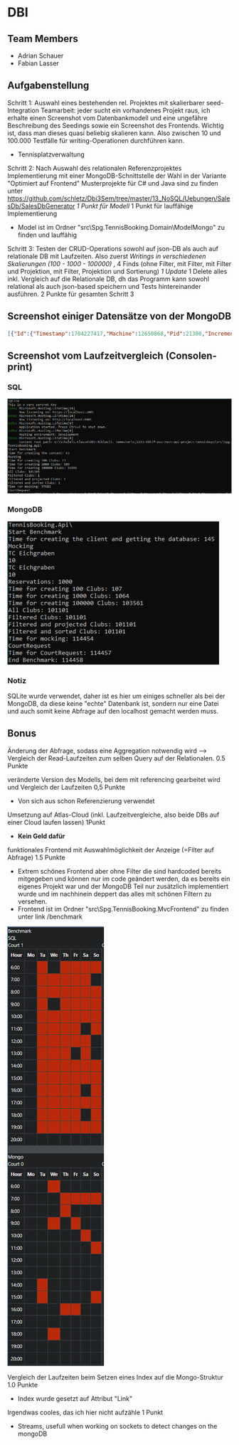 # DBI

## Team Members

- Adrian Schauer
- Fabian Lasser

## Aufgabenstellung

Schritt 1:
Auswahl eines bestehenden rel. Projektes mit skalierbarer seed-Integration Teamarbeit: jeder sucht ein vorhandenes Projekt raus, ich erhalte einen Screenshot vom Datenbankmodell und eine ungefähre Beschreibung des Seedings sowie ein Screenshot des Frontends. Wichtig ist, dass man dieses quasi beliebig skalieren kann. Also zwischen 10 und 100.000 Testfälle für writing-Operationen durchführen kann.

- Tennisplatzverwaltung

Schritt 2:
Nach Auswahl des relationalen Referenzprojektes Implementierung mit einer MongoDB-Schnittstelle der Wahl in der Variante "Optimiert auf Frontend" Musterprojekte für C# und Java sind zu finden unter <https://github.com/schletz/Dbi3Sem/tree/master/13_NoSQL/Uebungen/SalesDb/SalesDbGenerator> *1 Punkt für Modell* 1 Punkt für lauffähige Implementierung

- Model ist im Ordner "src\Spg.TennisBooking.Domain\ModelMongo" zu finden und lauffähig

Schritt 3:
Testen der CRUD-Operations sowohl auf json-DB als auch auf relationale DB mit Laufzeiten. Also zuerst *Writings in verschiedenen Skalierungen (100 - 1000 - 100000) ,* 4 Finds (ohne Filter, mit Filter, mit Filter und Projektion, mit Filter, Projektion und Sortierung) *1 Update* 1 Delete alles inkl. Vergleich auf die Relationale DB, dh das Programm kann sowohl relational als auch json-based speichern und Tests hintereinander ausführen. 2 Punkte für gesamten Schritt 3

## Screenshot einiger Datensätze von der MongoDB

```json
[{"Id":{"Timestamp":1704227417,"Machine":12650868,"Pid":21300,"Increment":1615421,"CreationTime":"2024-01-02T21:30:17Z"},"Link":"73c76140-b5bc-4ae3-adf4-c3696f0e8957","Admin":{"Id":{"Timestamp":1704227417,"Machine":12650868,"Pid":21300,"Increment":1615420,"CreationTime":"2024-01-02T21:30:17Z"},"UUID":"cf13fb24-d644-4772-ae56-7a4f89f1cfc2","Email":"adrian.schauer@aon.at","Password":"AdminPswd","VerificationCode":"012345","Verified":false,"ResetCode":"","ResetCodeExpires":"2024-01-02T21:30:17.02Z","FirstName":"","LastName":"","Gender":3,"PhoneNumber":null,"BirthDate":null,"RegistrationDate":"2024-01-02T21:30:17.02Z","Welcomed":false,"Reservations":[]},"IBAN":"","PaidTill":null,"FreeTrialTill":"2024-02-09T21:30:17.02Z","Name":"TC Eichgraben","Info":"","Address":"","ZipCode":"","ImagePath":"","SocialHub":{"Id":{"Timestamp":1704227417,"Machine":12650868,"Pid":21300,"Increment":1615422,"CreationTime":"2024-01-02T21:30:17Z"},"Facebook":"","Instagram":"","Twitter":"","Youtube":"","LinkedIn":"","Telephone":"","Email":"","Website":""},"ClubNews":[],"ClubEvents":[],"Courts":[],"Trainers":[]},{"Id":{"Timestamp":1704227417,"Machine":12650868,"Pid":21300,"Increment":1615424,"CreationTime":"2024-01-02T21:30:17Z"},"Link":"a23da680-5a57-4fd4-be86-dd164336f9bc","Admin":{"Id":{"Timestamp":1704227417,"Machine":12650868,"Pid":21300,"Increment":1615423,"CreationTime":"2024-01-02T21:30:17Z"},"UUID":"deeef760-7d90-4117-b973-63fcfedce633","Email":"adrian.schauer@aon.at","Password":"AdminPswd","VerificationCode":"012345","Verified":false,"ResetCode":"","ResetCodeExpires":"2024-01-02T21:30:17.022Z","FirstName":"","LastName":"","Gender":3,"PhoneNumber":null,"BirthDate":null,"RegistrationDate":"2024-01-02T21:30:17.022Z","Welcomed":false,"Reservations":[]},"IBAN":"","PaidTill":null,"FreeTrialTill":"2024-02-09T21:30:17.022Z","Name":"TC Eichgraben","Info":"","Address":"","ZipCode":"","ImagePath":"","SocialHub":{"Id":{"Timestamp":1704227417,"Machine":12650868,"Pid":21300,"Increment":1615425,"CreationTime":"2024-01-02T21:30:17Z"},"Facebook":"","Instagram":"","Twitter":"","Youtube":"","LinkedIn":"","Telephone":"","Email":"","Website":""},"ClubNews":[],"ClubEvents":[],"Courts":[],"Trainers":[]},{"Id":{"Timestamp":1704227417,"Machine":12650868,"Pid":21300,"Increment":1615427,"CreationTime":"2024-01-02T21:30:17Z"},"Link":"ca79f431-bb58-47cd-b98a-1ded01fa37d6","Admin":{"Id":{"Timestamp":1704227417,"Machine":12650868,"Pid":21300,"Increment":1615426,"CreationTime":"2024-01-02T21:30:17Z"},"UUID":"cc484f98-97b4-4187-b249-38553298200f","Email":"adrian.schauer@aon.at","Password":"AdminPswd","VerificationCode":"012345","Verified":false,"ResetCode":"","ResetCodeExpires":"2024-01-02T21:30:17.024Z","FirstName":"","LastName":"","Gender":3,"PhoneNumber":null,"BirthDate":null,"RegistrationDate":"2024-01-02T21:30:17.024Z","Welcomed":false,"Reservations":[]},"IBAN":"","PaidTill":null,"FreeTrialTill":"2024-02-09T21:30:17.024Z","Name":"TC Eichgraben","Info":"","Address":"","ZipCode":"","ImagePath":"","SocialHub":{"Id":{"Timestamp":1704227417,"Machine":12650868,"Pid":21300,"Increment":1615428,"CreationTime":"2024-01-02T21:30:17Z"},"Facebook":"","Instagram":"","Twitter":"","Youtube":"","LinkedIn":"","Telephone":"","Email":"","Website":""},"ClubNews":[],"ClubEvents":[],"Courts":[],"Trainers":[]},{"Id":{"Timestamp":1704227417,"Machine":12650868,"Pid":21300,"Increment":1615430,"CreationTime":"2024-01-02T21:30:17Z"},"Link":"e2771def-1e8b-4714-bbc2-c74e262d18b1","Admin":{"Id":{"Timestamp":1704227417,"Machine":12650868,"Pid":21300,"Increment":1615429,"CreationTime":"2024-01-02T21:30:17Z"},"UUID":"aefcd4ec-597f-4305-8a67-a595003c1f0d","Email":"adrian.schauer@aon.at","Password":"AdminPswd","VerificationCode":"012345","Verified":false,"ResetCode":"","ResetCodeExpires":"2024-01-02T21:30:17.026Z","FirstName":"","LastName":"","Gender":3,"PhoneNumber":null,"BirthDate":null,"RegistrationDate":"2024-01-02T21:30:17.026Z","Welcomed":false,"Reservations":[]},"IBAN":"","PaidTill":null,"FreeTrialTill":"2024-02-09T21:30:17.026Z","Name":"TC Eichgraben","Info":"","Address":"","ZipCode":"","ImagePath":"","SocialHub":{"Id":{"Timestamp":1704227417,"Machine":12650868,"Pid":21300,"Increment":1615431,"CreationTime":"2024-01-02T21:30:17Z"},"Facebook":"","Instagram":"","Twitter":"","Youtube":"","LinkedIn":"","Telephone":"","Email":"","Website":""},"ClubNews":[],"ClubEvents":[],"Courts":[],"Trainers":[]},{"Id":{"Timestamp":1704227417,"Machine":12650868,"Pid":21300,"Increment":1615433,"CreationTime":"2024-01-02T21:30:17Z"},"Link":"d4a095b0-9dd1-4d35-98fc-f3f59c03c7e7","Admin":{"Id":{"Timestamp":1704227417,"Machine":12650868,"Pid":21300,"Increment":1615432,"CreationTime":"2024-01-02T21:30:17Z"},"UUID":"c86fc2ed-ee85-4ab4-b35f-be78c8af92c0","Email":"adrian.schauer@aon.at","Password":"AdminPswd","VerificationCode":"012345","Verified":false,"ResetCode":"","ResetCodeExpires":"2024-01-02T21:30:17.028Z","FirstName":"","LastName":"","Gender":3,"PhoneNumber":null,"BirthDate":null,"RegistrationDate":"2024-01-02T21:30:17.028Z","Welcomed":false,"Reservations":[]},"IBAN":"","PaidTill":null,"FreeTrialTill":"2024-02-09T21:30:17.028Z","Name":"TC Eichgraben","Info":"","Address":"","ZipCode":"","ImagePath":"","SocialHub":{"Id":{"Timestamp":1704227417,"Machine":12650868,"Pid":21300,"Increment":1615434,"CreationTime":"2024-01-02T21:30:17Z"},"Facebook":"","Instagram":"","Twitter":"","Youtube":"","LinkedIn":"","Telephone":"","Email":"","Website":""},"ClubNews":[],"ClubEvents":[],"Courts":[],"Trainers":[]}]
```

## Screenshot vom Laufzeitvergleich (Consolen-print)

### SQL

![sql](sql.png)

### MongoDB

![mongodb](mongodb.png)

### Notiz

SQLite wurde verwendet, daher ist es hier um einiges schneller als bei der MongoDB, da diese keine "echte" Datenbank ist, sondern nur eine Datei und auch somit keine Abfrage auf den localhost gemacht werden muss.

## Bonus

Änderung der Abfrage, sodass eine Aggregation notwendig wird --> Vergleich der Read-Laufzeiten zum selben Query auf der Relationalen. 0.5 Punkte

veränderte Version des Modells, bei dem mit referencing gearbeitet wird und Vergleich der Laufzeiten 0,5 Punkte

- Von sich aus schon Referenzierung verwendet

Umsetzung auf Atlas-Cloud (inkl. Laufzeitvergleiche, also beide DBs auf einer Cloud laufen lassen) 1Punkt

- **Kein Geld dafür**

funktionales Frontend mit Auswahlmöglichkeit der Anzeige (=Filter auf Abfrage) 1.5 Punkte

- Extrem schönes Frontend aber ohne Filter die sind hardcoded bereits mitgegeben und können nur im code geändert werden, da es bereits ein eigenes Projekt war und der MongoDB Teil nur zusätzlich implementiert wurde und im nachhinein deppert das alles mit schönen Filtern zu versehen.
- Frontend ist im Ordner "src\Spg.TennisBooking.MvcFrontend" zu finden unter link /benchmark

![frontend](frontend.png)

Vergleich der Laufzeiten beim Setzen eines Index auf die Mongo-Struktur 1.0 Punkte

- Index wurde gesetzt auf Attribut "Link"

Irgendwas cooles, das ich hier nicht aufzähle 1 Punkt

- Streams, usefull when working on sockets to detect changes on the mongoDB
